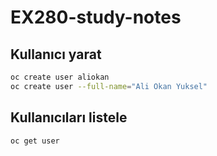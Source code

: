 # EX280-study-notes

## Kullanıcı yarat

```bash
oc create user aliokan
oc create user --full-name="Ali Okan Yuksel"
```
## Kullanıcıları listele

```
oc get user
```
